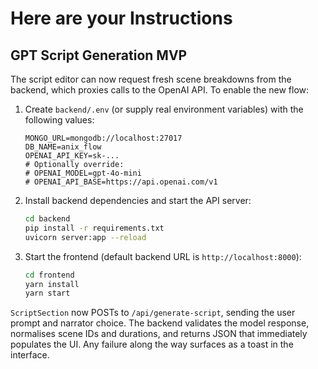 # Here are your Instructions

## GPT Script Generation MVP

The script editor can now request fresh scene breakdowns from the backend, which proxies calls to the OpenAI API. To enable the new flow:

1. Create `backend/.env` (or supply real environment variables) with the following values:
   ```env
   MONGO_URL=mongodb://localhost:27017
   DB_NAME=anix_flow
   OPENAI_API_KEY=sk-...
   # Optionally override:
   # OPENAI_MODEL=gpt-4o-mini
   # OPENAI_API_BASE=https://api.openai.com/v1
   ```
2. Install backend dependencies and start the API server:
   ```bash
   cd backend
   pip install -r requirements.txt
   uvicorn server:app --reload
   ```
3. Start the frontend (default backend URL is `http://localhost:8000`):
   ```bash
   cd frontend
   yarn install
   yarn start
   ```

`ScriptSection` now POSTs to `/api/generate-script`, sending the user prompt and narrator choice. The backend validates the model response, normalises scene IDs and durations, and returns JSON that immediately populates the UI. Any failure along the way surfaces as a toast in the interface.
